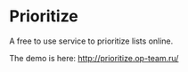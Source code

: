 Prioritize
==========

A free to use service to prioritize lists online.

The demo is here: http://prioritize.op-team.ru/
